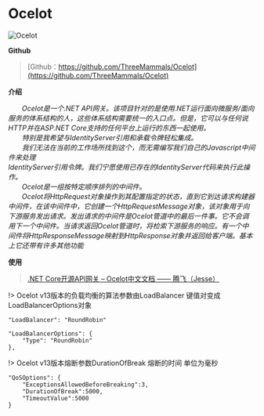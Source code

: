 # Ocelot

![Ocelot](https://tozii.github.io/Asset/document/images/ocelot.png)

**Github**
> [Github：https://github.com/ThreeMammals/Ocelot](https://github.com/ThreeMammals/Ocelot)

**介绍**

*&emsp;&emsp;Ocelot是一个.NET API网关。该项目针对的是使用.NET运行面向微服务/面向服务的体系结构的人，这些体系结构需要统一的入口点。但是，它可以与任何说HTTP并在ASP.NET Core支持的任何平台上运行的东西一起使用。<br/>
&emsp;&emsp;特别是我希望与IdentityServer引用和承载令牌轻松集成。<br/>
&emsp;&emsp;我们无法在当前的工作场所找到这个，而无需编写我们自己的Javascript中间件来处理<br/>IdentityServer引用令牌。我们宁愿使用已存在的IdentityServer代码来执行此操作。<br/>
&emsp;&emsp;Ocelot是一组按特定顺序排列的中间件。<br/>
&emsp;&emsp;Ocelot将HttpRequest对象操作到其配置指定的状态，直到它到达请求构建器中间件，在该中间件中，它创建一个HttpRequestMessage对象，该对象用于向下游服务发出请求。发出请求的中间件是Ocelot管道中的最后一件事。它不会调用下一个中间件。当请求返回Ocelot管道时，将检索下游服务的响应。有一个中间件将HttpResponseMessage映射到HttpResponse对象并返回给客户端。基本上它还带有许多其他功能*

**使用**
> [.NET Core开源API网关 – Ocelot中文文档 —— 腾飞（Jesse）](https://www.cnblogs.com/jesse2013/p/net-core-apigateway-ocelot-docs.html)

!> Ocelot v13版本的负载均衡的算法参数由LoadBalancer 键值对变成LoadBalancerOptions对象
```
"LoadBalancer": "RoundRobin"

"LoadBalancerOptions": {
    "Type": "RoundRobin"
},
```
!> Ocelot v13版本熔断参数DurationOfBreak 熔断的时间 单位为毫秒
```
"QoSOptions": {
    "ExceptionsAllowedBeforeBreaking":3,
    "DurationOfBreak":5000,
    "TimeoutValue":5000
}
```